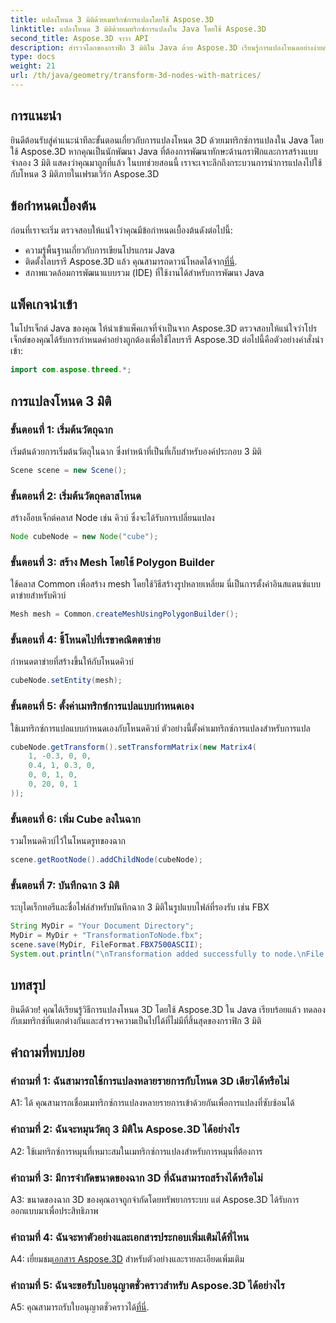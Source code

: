 ```yaml
---
title: แปลงโหนด 3 มิติด้วยเมทริกซ์การแปลงโดยใช้ Aspose.3D
linktitle: แปลงโหนด 3 มิติด้วยเมทริกซ์การแปลงใน Java โดยใช้ Aspose.3D
second_title: Aspose.3D จาวา API
description: สำรวจโลกของกราฟิก 3 มิติใน Java ด้วย Aspose.3D เรียนรู้การแปลงโหนดอย่างง่ายดายโดยใช้เมทริกซ์การแปลง
type: docs
weight: 21
url: /th/java/geometry/transform-3d-nodes-with-matrices/
---
```

## การแนะนำ

ยินดีต้อนรับสู่คำแนะนำทีละขั้นตอนเกี่ยวกับการแปลงโหนด 3D ด้วยเมทริกซ์การแปลงใน Java โดยใช้ Aspose.3D หากคุณเป็นนักพัฒนา Java ที่ต้องการพัฒนาทักษะด้านกราฟิกและการสร้างแบบจำลอง 3 มิติ แสดงว่าคุณมาถูกที่แล้ว ในบทช่วยสอนนี้ เราจะเจาะลึกถึงกระบวนการนำการแปลงไปใช้กับโหนด 3 มิติภายในเฟรมเวิร์ก Aspose.3D

## ข้อกำหนดเบื้องต้น

ก่อนที่เราจะเริ่ม ตรวจสอบให้แน่ใจว่าคุณมีข้อกำหนดเบื้องต้นดังต่อไปนี้:

- ความรู้พื้นฐานเกี่ยวกับการเขียนโปรแกรม Java
-  ติดตั้งไลบรารี Aspose.3D แล้ว คุณสามารถดาวน์โหลดได้จาก[ที่นี่](https://releases.aspose.com/3d/java/).
- สภาพแวดล้อมการพัฒนาแบบรวม (IDE) ที่ใช้งานได้สำหรับการพัฒนา Java

## แพ็คเกจนำเข้า

ในโปรเจ็กต์ Java ของคุณ ให้นำเข้าแพ็คเกจที่จำเป็นจาก Aspose.3D ตรวจสอบให้แน่ใจว่าโปรเจ็กต์ของคุณได้รับการกำหนดค่าอย่างถูกต้องเพื่อใช้ไลบรารี Aspose.3D ต่อไปนี้คือตัวอย่างคำสั่งนำเข้า:

```java
import com.aspose.threed.*;

```

## การแปลงโหนด 3 มิติ

### ขั้นตอนที่ 1: เริ่มต้นวัตถุฉาก

เริ่มต้นด้วยการเริ่มต้นวัตถุในฉาก ซึ่งทำหน้าที่เป็นที่เก็บสำหรับองค์ประกอบ 3 มิติ

```java
Scene scene = new Scene();
```

### ขั้นตอนที่ 2: เริ่มต้นวัตถุคลาสโหนด

สร้างอ็อบเจ็กต์คลาส Node เช่น คิวบ์ ซึ่งจะได้รับการเปลี่ยนแปลง

```java
Node cubeNode = new Node("cube");
```

### ขั้นตอนที่ 3: สร้าง Mesh โดยใช้ Polygon Builder

ใช้คลาส Common เพื่อสร้าง mesh โดยใช้วิธีสร้างรูปหลายเหลี่ยม นี่เป็นการตั้งค่าอินสแตนซ์แบบตาข่ายสำหรับคิวบ์

```java
Mesh mesh = Common.createMeshUsingPolygonBuilder();
```

### ขั้นตอนที่ 4: ชี้โหนดไปที่เรขาคณิตตาข่าย

กำหนดตาข่ายที่สร้างขึ้นให้กับโหนดคิวบ์

```java
cubeNode.setEntity(mesh);
```

### ขั้นตอนที่ 5: ตั้งค่าเมทริกซ์การแปลแบบกำหนดเอง

ใช้เมทริกซ์การแปลแบบกำหนดเองกับโหนดคิวบ์ ตัวอย่างนี้ตั้งค่าเมทริกซ์การแปลงสำหรับการแปล

```java
cubeNode.getTransform().setTransformMatrix(new Matrix4(
    1, -0.3, 0, 0,
    0.4, 1, 0.3, 0,
    0, 0, 1, 0,
    0, 20, 0, 1
));
```

### ขั้นตอนที่ 6: เพิ่ม Cube ลงในฉาก

รวมโหนดคิวบ์ไว้ในโหนดรูทของฉาก

```java
scene.getRootNode().addChildNode(cubeNode);
```

### ขั้นตอนที่ 7: บันทึกฉาก 3 มิติ

ระบุไดเร็กทอรีและชื่อไฟล์สำหรับบันทึกฉาก 3 มิติในรูปแบบไฟล์ที่รองรับ เช่น FBX

```java
String MyDir = "Your Document Directory";
MyDir = MyDir + "TransformationToNode.fbx";
scene.save(MyDir, FileFormat.FBX7500ASCII);
System.out.println("\nTransformation added successfully to node.\nFile saved at " + MyDir);
```

## บทสรุป

ยินดีด้วย! คุณได้เรียนรู้วิธีการแปลงโหนด 3D โดยใช้ Aspose.3D ใน Java เรียบร้อยแล้ว ทดลองกับเมทริกซ์ที่แตกต่างกันและสำรวจความเป็นไปได้ที่ไม่มีที่สิ้นสุดของกราฟิก 3 มิติ

## คำถามที่พบบ่อย

### คำถามที่ 1: ฉันสามารถใช้การแปลงหลายรายการกับโหนด 3D เดียวได้หรือไม่

A1: ได้ คุณสามารถเชื่อมเมทริกซ์การแปลงหลายรายการเข้าด้วยกันเพื่อการแปลงที่ซับซ้อนได้

### คำถามที่ 2: ฉันจะหมุนวัตถุ 3 มิติใน Aspose.3D ได้อย่างไร

A2: ใช้เมทริกซ์การหมุนที่เหมาะสมในเมทริกซ์การแปลงสำหรับการหมุนที่ต้องการ

### คำถามที่ 3: มีการจำกัดขนาดของฉาก 3D ที่ฉันสามารถสร้างได้หรือไม่

A3: ขนาดของฉาก 3D ของคุณอาจถูกจำกัดโดยทรัพยากรระบบ แต่ Aspose.3D ได้รับการออกแบบมาเพื่อประสิทธิภาพ

### คำถามที่ 4: ฉันจะหาตัวอย่างและเอกสารประกอบเพิ่มเติมได้ที่ไหน

 A4: เยี่ยมชม[เอกสาร Aspose.3D](https://reference.aspose.com/3d/java/) สำหรับตัวอย่างและรายละเอียดเพิ่มเติม

### คำถามที่ 5: ฉันจะขอรับใบอนุญาตชั่วคราวสำหรับ Aspose.3D ได้อย่างไร

 A5: คุณสามารถรับใบอนุญาตชั่วคราวได้[ที่นี่](https://purchase.aspose.com/temporary-license/).